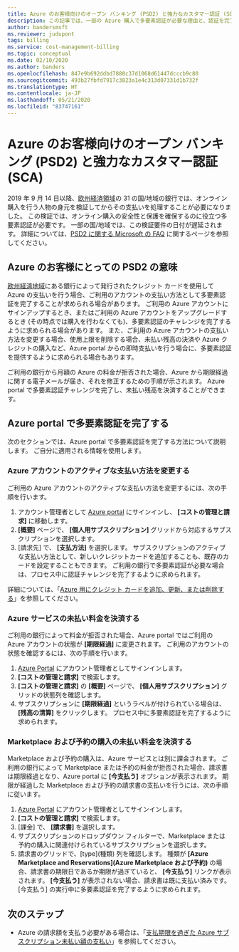 ```yaml
---
title: Azure のお客様向けのオープン バンキング (PSD2) と強力なカスタマー認証 (SCA)
description: この記事では、一部の Azure 購入で多要素認証が必要な理由と、認証を完了する方法について説明します。
author: bandersmsft
ms.reviewer: judupont
tags: billing
ms.service: cost-management-billing
ms.topic: conceptual
ms.date: 02/10/2020
ms.author: banders
ms.openlocfilehash: 847e9b692ddbd7880c37d1068d61447dcccb9c80
ms.sourcegitcommit: 493b27fbfd7917c3823a1e4c313d07331d1b732f
ms.translationtype: HT
ms.contentlocale: ja-JP
ms.lasthandoff: 05/21/2020
ms.locfileid: "83747161"
---
```

# <a name="open-banking-psd2-and-strong-customer-authentication-sca-for-azure-customers"></a>Azure のお客様向けのオープン バンキング (PSD2) と強力なカスタマー認証 (SCA)

2019 年 9 月 14 日以降、[欧州経済領域](https://en.wikipedia.org/wiki/European_Economic_Area)の 31 の国/地域の銀行では、オンライン購入を行う人物の身元を検証してからその支払いを処理することが必要になりました。 この検証では、オンライン購入の安全性と保護を確保するのに役立つ多要素認証が必要です。 一部の国/地域では、この検証要件の日付が遅延されます。 詳細については、[PSD2 に関する Microsoft の FAQ](https://support.microsoft.com/en-us/help/4517854?preview) に関するページを参照してください。

## <a name="what-psd2-means-for-azure-customers"></a>Azure のお客様にとっての PSD2 の意味

[欧州経済地域](https://en.wikipedia.org/wiki/European_Economic_Area)にある銀行によって発行されたクレジット カードを使用して Azure の支払いを行う場合、ご利用のアカウントの支払い方法として多要素認証を完了することが求められる場合があります。 ご利用の Azure アカウントにサインアップするとき、またはご利用の Azure アカウントをアップグレードするとき (その時点では購入を行わなくても)、多要素認証のチャレンジを完了するように求められる場合があります。 また、ご利用の Azure アカウントの支払い方法を変更する場合、使用上限を削除する場合、未払い残高の決済や Azure クレジットの購入など、Azure portal からの即時支払いを行う場合に、多要素認証を提供するように求められる場合もあります。

ご利用の銀行から月額の Azure の料金が拒否された場合、Azure から期限経過に関する電子メールが届き、それを修正するための手順が示されます。 Azure portal で多要素認証チャレンジを完了し、未払い残高を決済することができます。

## <a name="complete-multi-factor-authentication-in-the-azure-portal"></a>Azure portal で多要素認証を完了する

次のセクションでは、Azure portal で多要素認証を完了する方法について説明します。 ご自分に適用される情報を使用します。

### <a name="change-the-active-payment-method-of-your-azure-account"></a>Azure アカウントのアクティブな支払い方法を変更する

ご利用の Azure アカウントのアクティブな支払い方法を変更するには、次の手順を行います。

1. アカウント管理者として [Azure portal](https://portal.azure.com) にサインインし、 **[コストの管理と請求]** に移動します。
2. **[概要]** ページで、 **[個人用サブスクリプション]** グリッドから対応するサブスクリプションを選択します。
3. [請求先] で、 **[支払方法]** を選択します。 サブスクリプションのアクティブな支払い方法として、新しいクレジットカードを追加することも、既存のカードを設定することもできます。 ご利用の銀行で多要素認証が必要な場合は、プロセス中に認証チャレンジを完了するように求められます。

詳細については、「[Azure 用にクレジット カードを追加、更新、または削除する](change-credit-card.md)」を参照してください。

### <a name="settle-outstanding-charges-for-azure-services"></a>Azure サービスの未払い料金を決済する

ご利用の銀行によって料金が拒否された場合、Azure portal ではご利用の Azure アカウントの状態が **[期限経過]** に変更されます。 ご利用のアカウントの状態を確認するには、次の手順を行います。

1. [Azure Portal](https://portal.azure.com/) にアカウント管理者としてサインインします。
2. **[コストの管理と請求]** で検索します。
3. **[コストの管理と請求]** の **[概要]** ページで、 **[個人用サブスクリプション]** グリッドの状態列を確認します。
4. サブスクリプションに **[期限経過]** というラベルが付けられている場合は、 **[残高の清算]** をクリックします。 プロセス中に多要素認証を完了するように求められます。

### <a name="settle-outstanding-charges-for-marketplace-and-reservation-purchases"></a>Marketplace および予約の購入の未払い料金を決済する

Marketplace および予約の購入は、Azure サービスとは別に課金されます。 ご利用の銀行によって Marketplace または予約の料金が拒否された場合、請求書は期限経過となり、Azure portal に **[今支払う]** オプションが表示されます。 期限が経過した Marketplace および予約の請求書の支払いを行うには、次の手順に従います。

1. [Azure Portal](https://portal.azure.com/) にアカウント管理者としてサインインします。
2. **[コストの管理と請求]** で検索します。
3. [課金] で、 **[請求書]** を選択します。
5. サブスクリプションのドロップダウン フィルターで、Marketplace または予約の購入に関連付けられているサブスクリプションを選択します。
6. 請求書のグリッドで、[type]\(種類\) 列を確認します。 種類が **[Azure Marketplace and Reservations]\(Azure Marketplace および予約\)** の場合、請求書の期限日であるか期限が過ぎていると、 **[今支払う]** リンクが表示されます。 **[今支払う]** が表示されない場合、請求書は既に支払い済みです。 [今支払う] の実行中に多要素認証を完了するように求められます。

## <a name="next-steps"></a>次のステップ
- Azure の請求額を支払う必要がある場合は、「[支払期限を過ぎた Azure サブスクリプション未払い額の支払い](resolve-past-due-balance.md)」を参照してください。
